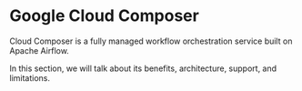 # Google Cloud Composer
Cloud Composer is a fully managed workflow orchestration service built on Apache Airflow.

In this section, we will talk about its benefits, architecture, support, and limitations.
